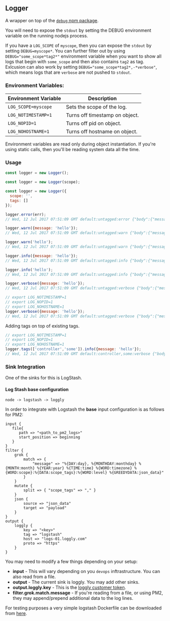 ## Logger

A wrapper on top of the [`debug` npm package](https://www.npmjs.com/package/debug). 

You will need to expose the `stdout` by setting the DEBUG environment variable on the running nodejs process. 

If you have a `LOG_SCOPE` of `myscope`, then you can expose the `stdout` by setting `DEBUG=myscope*`. You can further filter out by using `DEBUG="some_scope*tag2*"` environment variable when you want to show all logs that begin with `some_scope` and then also contains `tag2` as tag. Exlcusion can also work by setting `DEBUG="some_scope*tag2*,-*verbose"`, which means logs that are `verbose` are not pushed to `stdout`.

### Environment Variables:

Environment Variable | Description
--- | ---
`LOG_SCOPE=myscope` | Sets the scope of the log.
`LOG_NOTIMESTAMP=1` | Turns off timestamp on object.
`LOG_NOPID=1` | Turns off pid on object.
`LOG_NOHOSTNAME=1` | Turns off hostname on object.

Environment variables are read only during object instantiation. If you're using
static calls, then you'll be reading system data all the time.

### Usage

```js
const logger = new Logger();
```
```js
const logger = new Logger(scope);
```
```js
const logger = new Logger({
  scope: '',
  tags: []
});
```
```js
logger.error(err);
// Wed, 12 Jul 2017 07:51:09 GMT default:untagged:error {"body":{"message":"some error string"},"timestamp":"2017-07-12T08:54:49.393Z","pid":75589,"hostname":"web1.highoutput.io"}

logger.warn({message: 'hello'});
// Wed, 12 Jul 2017 07:51:09 GMT default:untagged:warn {"body":{"message":"hello"},"timestamp":"2017-07-12T08:54:49.393Z","pid":75589,"hostname":"web1.highoutput.io"}

logger.warn('hello');
// Wed, 12 Jul 2017 07:51:09 GMT default:untagged:warn {"body":{"message":"hello"},"timestamp":"2017-07-12T08:54:49.393Z","pid":75589,"hostname":"web1.highoutput.io"}

logger.info({message: 'hello'});
// Wed, 12 Jul 2017 07:51:09 GMT default:untagged:info {"body":{"message":"hello"},"timestamp":"2017-07-12T08:54:49.393Z","pid":75589,"hostname":"web1.highoutput.io"}

logger.info('hello');
// Wed, 12 Jul 2017 07:51:09 GMT default:untagged:info {"body":{"message":"hello"},"timestamp":"2017-07-12T08:54:49.393Z","pid":75589,"hostname":"web1.highoutput.io"}

logger.verbose({message: 'hello'});
// Wed, 12 Jul 2017 07:51:09 GMT default:untagged:verbose {"body":{"message":"hello"},"timestamp":"2017-07-12T08:54:49.393Z","pid":75589,"hostname":"web1.highoutput.io"}

// export LOG_NOTIMESTAMP=1
// export LOG_NOPID=1
// export LOG_NOHOSTNAME=1
logger.verbose({message: 'hello'});
// Wed, 12 Jul 2017 07:51:09 GMT default:untagged:verbose {"body":{"message":"hello"}}
```

Adding tags on top of existing tags.

```js
// export LOG_NOTIMESTAMP=1
// export LOG_NOPID=1
// export LOG_NOHOSTNAME=1
logger.tags(['controller','some']).info({message: 'hello'});
// Wed, 12 Jul 2017 07:51:09 GMT default:controller,some:verbose {"body":{"message":"hello"}}
```

### Sink Integration

One of the sinks for this is LogStash.

#### Log Stash base configuration

```
node -> logstash -> loggly
```

In order to integrate with Logstash the **base** input configuration is as follows for PM2:

```
input {
   file{
      path => "<path_to_pm2_logs>"
      start_position => beginning
   }
}
filter {
    grok {
        match => {
            "message" => "%{DAY:day}, %{MONTHDAY:monthday} %{MONTH:month} %{YEAR:year} %{TIME:time} %{WORD:timezone} %{WORD:scope}:%{DATA:scope_tags}:%{WORD:level} %{GREEDYDATA:json_data}"
        }
    }
    mutate {
        split => { "scope_tags" => "," }
    }
    json {
        source => "json_data"
        target => "payload"
    }
}
output {
    loggly {
        key => "<key>"
        tag => "logstash"
        host => "logs-01.loggly.com"
        proto => "https"
    }
}
```

You may need to modify a few things depending on your setup:

* **input** - This will vary depending on you `devops` inftrastructure. You can also read from a file.
* **output** - The current sink is loggly. You may add other sinks.
* **output.loggly.key** - This is the [loggly customer token](https://www.loggly.com/docs/customer-token-authentication-token/).
* **filter.grok.match.message** - If you're reading from a file, or using PM2, they may append/prepend additional data to the log lines.

For testing purposes a very simple logstash Dockerfile can be downloaded from [here](https://hub.docker.com/r/bangonkali/docker-node/tags/).